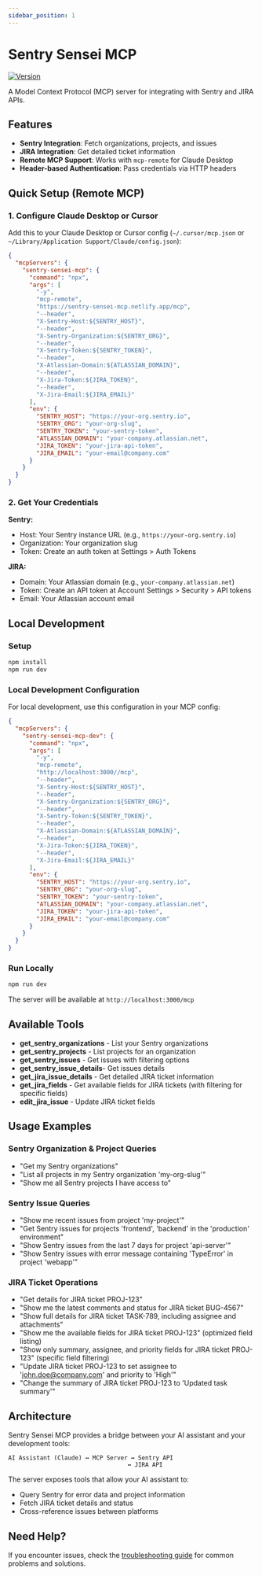 ```yaml
---
sidebar_position: 1
---
```

# Sentry Sensei MCP

[![Version](https://img.shields.io/github/package-json/v/freddie-manatal/sentry-sensei-mcp?label=version)](https://github.com/freddie-manatal/sentry-sensei-mcp/releases)

A Model Context Protocol (MCP) server for integrating with Sentry and JIRA APIs.

## Features

- **Sentry Integration**: Fetch organizations, projects, and issues
- **JIRA Integration**: Get detailed ticket information
- **Remote MCP Support**: Works with `mcp-remote` for Claude Desktop
- **Header-based Authentication**: Pass credentials via HTTP headers

## Quick Setup (Remote MCP)

### 1. Configure Claude Desktop or Cursor

Add this to your Claude Desktop or Cursor config (`~/.cursor/mcp.json` or `~/Library/Application Support/Claude/config.json`):

```json
{
  "mcpServers": {
    "sentry-sensei-mcp": {
      "command": "npx",
      "args": [
        "-y",
        "mcp-remote",
        "https://sentry-sensei-mcp.netlify.app/mcp",
        "--header",
        "X-Sentry-Host:${SENTRY_HOST}",
        "--header",
        "X-Sentry-Organization:${SENTRY_ORG}",
        "--header",
        "X-Sentry-Token:${SENTRY_TOKEN}",
        "--header",
        "X-Atlassian-Domain:${ATLASSIAN_DOMAIN}",
        "--header",
        "X-Jira-Token:${JIRA_TOKEN}",
        "--header",
        "X-Jira-Email:${JIRA_EMAIL}"
      ],
      "env": {
        "SENTRY_HOST": "https://your-org.sentry.io",
        "SENTRY_ORG": "your-org-slug",
        "SENTRY_TOKEN": "your-sentry-token",
        "ATLASSIAN_DOMAIN": "your-company.atlassian.net",
        "JIRA_TOKEN": "your-jira-api-token",
        "JIRA_EMAIL": "your-email@company.com"
      }
    }
  }
}
```

### 2. Get Your Credentials

**Sentry:**

- Host: Your Sentry instance URL (e.g., `https://your-org.sentry.io`)
- Organization: Your organization slug
- Token: Create an auth token at Settings > Auth Tokens

**JIRA:**

- Domain: Your Atlassian domain (e.g., `your-company.atlassian.net`)
- Token: Create an API token at Account Settings > Security > API tokens
- Email: Your Atlassian account email

## Local Development

### Setup

```bash
npm install
npm run dev
```

### Local Development Configuration

For local development, use this configuration in your MCP config:

```json
{
  "mcpServers": {
    "sentry-sensei-mcp-dev": {
      "command": "npx",
      "args": [
        "-y",
        "mcp-remote",
        "http://localhost:3000//mcp",
        "--header",
        "X-Sentry-Host:${SENTRY_HOST}",
        "--header",
        "X-Sentry-Organization:${SENTRY_ORG}",
        "--header",
        "X-Sentry-Token:${SENTRY_TOKEN}",
        "--header",
        "X-Atlassian-Domain:${ATLASSIAN_DOMAIN}",
        "--header",
        "X-Jira-Token:${JIRA_TOKEN}",
        "--header",
        "X-Jira-Email:${JIRA_EMAIL}"
      ],
      "env": {
        "SENTRY_HOST": "https://your-org.sentry.io",
        "SENTRY_ORG": "your-org-slug",
        "SENTRY_TOKEN": "your-sentry-token",
        "ATLASSIAN_DOMAIN": "your-company.atlassian.net",
        "JIRA_TOKEN": "your-jira-api-token",
        "JIRA_EMAIL": "your-email@company.com"
      }
    }
  }
}
```

### Run Locally

```bash
npm run dev
```

The server will be available at `http://localhost:3000/mcp`

## Available Tools

- **get_sentry_organizations** - List your Sentry organizations
- **get_sentry_projects** - List projects for an organization
- **get_sentry_issues** - Get issues with filtering options
- **get_sentry_issue_details**- Get issues details
- **get_jira_issue_details** - Get detailed JIRA ticket information
- **get_jira_fields** - Get available fields for JIRA tickets (with filtering for specific fields)
- **edit_jira_issue** - Update JIRA ticket fields

## Usage Examples

### Sentry Organization & Project Queries

- "Get my Sentry organizations"
- "List all projects in my Sentry organization 'my-org-slug'"
- "Show me all Sentry projects I have access to"

### Sentry Issue Queries

- "Show me recent issues from project 'my-project'"
- "Get Sentry issues for projects 'frontend', 'backend' in the 'production' environment"
- "Show Sentry issues from the last 7 days for project 'api-server'"
- "Show Sentry issues with error message containing 'TypeError' in project 'webapp'"

### JIRA Ticket Operations

- "Get details for JIRA ticket PROJ-123"
- "Show me the latest comments and status for JIRA ticket BUG-4567"
- "Show full details for JIRA ticket TASK-789, including assignee and attachments"
- "Show me the available fields for JIRA ticket PROJ-123" (optimized field listing)
- "Show only summary, assignee, and priority fields for JIRA ticket PROJ-123" (specific field filtering)
- "Update JIRA ticket PROJ-123 to set assignee to 'john.doe@company.com' and priority to 'High'"
- "Change the summary of JIRA ticket PROJ-123 to 'Updated task summary'"

## Architecture

Sentry Sensei MCP provides a bridge between your AI assistant and your development tools:

```
AI Assistant (Claude) ↔ MCP Server ↔ Sentry API
                                  ↔ JIRA API
```

The server exposes tools that allow your AI assistant to:

- Query Sentry for error data and project information
- Fetch JIRA ticket details and status
- Cross-reference issues between platforms

## Need Help?

If you encounter issues, check the [troubleshooting guide](./usage/troubleshooting) for common problems and solutions.
